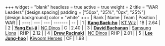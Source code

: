 +++
widget = "blank"
headless = true
active = true
weight = 2
title = "WAR Leaders"
[design.spacing]
padding = ["50px", "25%", "0px", "25%"]
[design.background]
color = "white"
+++
| Rank | Name | Team | Position | WAR |
| :---: | --- | --- | ------- | -- |
| 1 | [**Kang Baek-ho**](/players/11863) | [KT Wiz](/teams/KTWiz) | 1B | 2.64 |
| 2 | [**Yang Eui-ji**](/players/215) | [NC Dinos](/teams/NCDinos) | C | 2.40 |
| 3 | [**David Buchanan**](/players/13683) | [Samsung Lions](/teams/SamsungLions) | RHP | 2.12 |
| 4 | [**Drew Rucinski**](/players/12920) | [NC Dinos](/teams/NCDinos) | RHP | 2.01 |
| 5 | [**Lee Jung-hoo**](/players/10673) | [Kiwoom Heroes](/teams/KiwoomHeroes) | CF | 1.98 |
